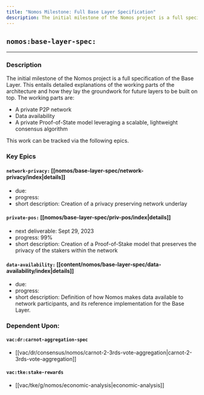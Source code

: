 ```yaml
---
title: "Nomos Milestone: Full Base Layer Specification"
description: The initial milestone of the Nomos project is a full specification of the Base Layer. This entails detailed explanations of the working parts of the architecture and how they lay the groundwork for future layers to be built on top.
---
```

## `nomos:base-layer-spec:`
---
### Description
The initial milestone of the Nomos project is a full specification of the Base Layer. This entails detailed explanations of the working parts of the architecture and how they lay the groundwork for future layers to be built on top. The working parts are:
- A private P2P network
- Data availability
- A private Proof-of-State model leveraging a scalable, lightweight consensus algorithm

This work can be tracked via the following epics.

### Key Epics
#### `network-privacy:` [[nomos/base-layer-spec/network-privacy/index|details]]
- due: 
- progress: 
- short description: Creation of a privacy preserving network underlay

#### `private-pos:` [[nomos/base-layer-spec/priv-pos/index|details]]
- next deliverable: Sept 29, 2023
- progress: 99%
- short description: Creation of a Proof-of-Stake model that preserves the privacy of the stakers within the network

#### `data-availability:` [[content/nomos/base-layer-spec/data-availability/index|details]]
- due: 
- progress: 
- short description: Definition of how Nomos makes data available to network participants, and its reference implementation for the Base Layer.

### Dependent Upon:
#### `vac:dr:carnot-aggregation-spec`
- [[vac/dr/consensus/nomos/carnot-2-3rds-vote-aggregation|carnot-2-3rds-vote-aggregation]]

#### `vac:tke:stake-rewards`
- [[vac/tke/g/nomos/economic-analysis|economic-analysis]]